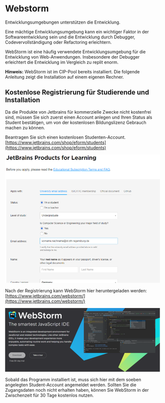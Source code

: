 # Webstorm

Entwicklungsumgebungen unterstützen die Entwicklung.

Eine mächtige Entwicklungsumgebung kann ein wichtiger Faktor in der Softwareentwicklung sein und die Entwicklung durch Debugger, Codevervollständigung oder Refactoring erleichtern.

WebStorm ist eine häufig verwendete Entwicklungsumgebung für die Entwicklung von Web-Anwendungen. Insbesondere der Debugger erleichtert die Entwicklung im Vergleich zu replit enorm.

**Hinweis:** WebStorm ist im CIP-Pool bereits installiert. Die folgende Anleitung zeigt die Installation auf einem eigenen Rechner.

## Kostenlose Registrierung für Studierende und Installation

Da die Produkte von Jetbrains für kommerzielle Zwecke nicht kostenfrei sind, müssen Sie sich zuerst einen Account anlegen und Ihren Status als Student bestätigen, um von der kostenlosen Bildungslizenz Gebrauch machen zu können.

Beantragen Sie sich einen kostenlosen Studenten-Account.
[https://www.jetbrains.com/shop/eform/students](https://www.jetbrains.com/shop/eform/students)

![img.png](img/application.png)

Nach der Registrierung kann WebStorm hier heruntergeladen werden:
[https://www.jetbrains.com/webstorm/](https://www.jetbrains.com/webstorm/)

![img.png](img/download.png)

Sobald das Programm installiert ist, muss sich hier mit dem soeben angelegten Student-Account angemeldet werden. Sollten Sie die Zugangsdaten noch nicht erhalten haben, können Sie WebStorm in der Zwischenzeit für 30 Tage kostenlos nutzen.
